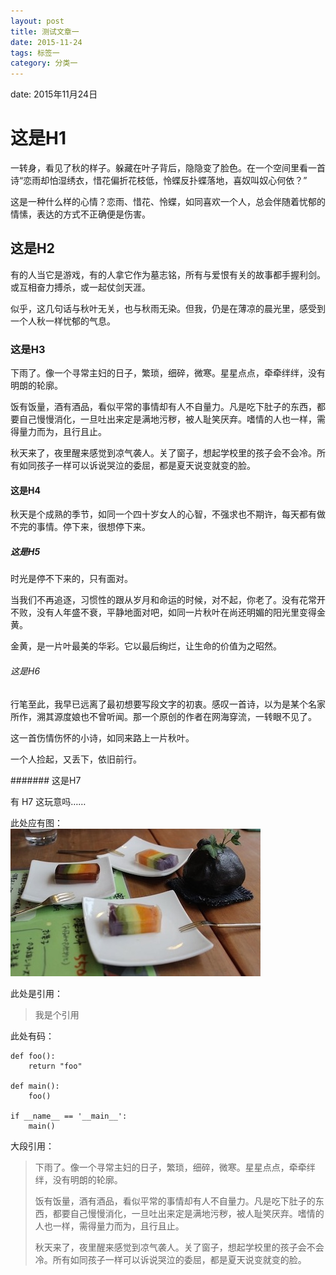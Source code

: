 ```yaml
---
layout: post
title: 测试文章一
date: 2015-11-24
tags: 标签一
category: 分类一
---
```


date: 2015年11月24日

# 这是H1

一转身，看见了秋的样子。躲藏在叶子背后，隐隐变了脸色。在一个空间里看一首诗“恋雨却怕湿绣衣，惜花偏折花枝低，怜蝶反扑蝶落地，喜奴叫奴心何依？”

这是一种什么样的心情？恋雨、惜花、怜蝶，如同喜欢一个人，总会伴随着忧郁的情愫，表达的方式不正确便是伤害。

## 这是H2

有的人当它是游戏，有的人拿它作为墓志铭，所有与爱恨有关的故事都手握利剑。或互相奋力搏杀，或一起仗剑天涯。

似乎，这几句话与秋叶无关，也与秋雨无染。但我，仍是在薄凉的晨光里，感受到一个人秋一样忧郁的气息。

### 这是H3

下雨了。像一个寻常主妇的日子，繁琐，细碎，微寒。星星点点，牵牵绊绊，没有明朗的轮廓。

饭有饭量，酒有酒品，看似平常的事情却有人不自量力。凡是吃下肚子的东西，都要自己慢慢消化，一旦吐出来定是满地污秽，被人耻笑厌弃。嗜情的人也一样，需得量力而为，且行且止。

秋天来了，夜里醒来感觉到凉气袭人。关了窗子，想起学校里的孩子会不会冷。所有如同孩子一样可以诉说哭泣的委屈，都是夏天说变就变的脸。

#### 这是H4

秋天是个成熟的季节，如同一个四十岁女人的心智，不强求也不期许，每天都有做不完的事情。停下来，很想停下来。

##### 这是H5

时光是停不下来的，只有面对。

当我们不再追逐，习惯性的跟从岁月和命运的时候，对不起，你老了。没有花常开不败，没有人年盛不衰，平静地面对吧，如同一片秋叶在尚还明媚的阳光里变得金黄。

金黄，是一片叶最美的华彩。它以最后绚烂，让生命的价值为之昭然。

###### 这是H6

行笔至此，我早已远离了最初想要写段文字的初衷。感叹一首诗，以为是某个名家所作，溯其源度娘也不曾听闻。那一个原创的作者在网海穿流，一转眼不见了。

这一首伤情伤怀的小诗，如同来路上一片秋叶。

一个人捡起，又丢下，依旧前行。

####### 这是H7

有 H7 这玩意吗……

此处应有图：  
![](../assets/img/blog/dessert.jpg)

此处是引用：  
> 我是个引用

此处有码：  

    def foo():
        return "foo"

    def main():
        foo()

    if __name__ == '__main__':
        main()

大段引用：  
> 下雨了。像一个寻常主妇的日子，繁琐，细碎，微寒。星星点点，牵牵绊绊，没有明朗的轮廓。
>
> 饭有饭量，酒有酒品，看似平常的事情却有人不自量力。凡是吃下肚子的东西，都要自己慢慢消化，一旦吐出来定是满地污秽，被人耻笑厌弃。嗜情的人也一样，需得量力而为，且行且止。
>
> 秋天来了，夜里醒来感觉到凉气袭人。关了窗子，想起学校里的孩子会不会冷。所有如同孩子一样可以诉说哭泣的委屈，都是夏天说变就变的脸。